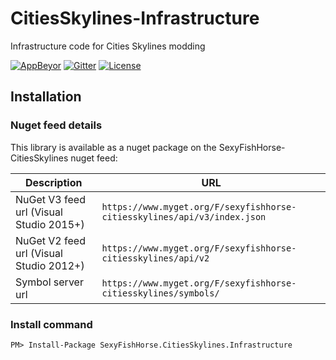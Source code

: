 # CitiesSkylines-Infrastructure
Infrastructure code for Cities Skylines modding

[![AppBeyor](https://ci.appveyor.com/api/projects/status/mdursvow76kcvuyx/branch/master?svg=true)](https://ci.appveyor.com/project/asser-dk/citiesskylines-infrastructure/branch/master)
[![Gitter](https://img.shields.io/gitter/room/nwjs/nw.js.svg?maxAge=2592000)](https://gitter.im/SexyFishHorse/gitter)
[![License](https://img.shields.io/github/license/mashape/apistatus.svg?maxAge=2592000)](https://sexyfishhorse.mit-license.org/)

## Installation

### Nuget feed details
This library is available as a nuget package on the SexyFishHorse-CitiesSkylines nuget feed:

Description | URL
------------|----
NuGet V3 feed url (Visual Studio 2015+) | `https://www.myget.org/F/sexyfishhorse-citiesskylines/api/v3/index.json`
NuGet V2 feed url (Visual Studio 2012+) | `https://www.myget.org/F/sexyfishhorse-citiesskylines/api/v2`
Symbol server url | `https://www.myget.org/F/sexyfishhorse-citiesskylines/symbols/`

### Install command

`PM> Install-Package SexyFishHorse.CitiesSkylines.Infrastructure`

